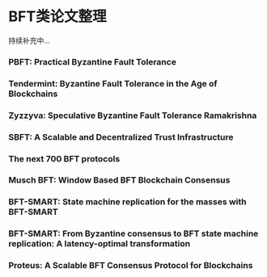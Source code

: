 # BFT类论文整理
持续补充中...
### PBFT: Practical Byzantine Fault Tolerance
### Tendermint: Byzantine Fault Tolerance in the Age of Blockchains
### Zyzzyva: Speculative Byzantine Fault Tolerance Ramakrishna
### SBFT: A Scalable and Decentralized Trust Infrastructure
### The next 700 BFT protocols
### Musch BFT: Window Based BFT Blockchain Consensus
### BFT-SMART: State machine replication for the masses with BFT-SMART
### BFT-SMART: From Byzantine consensus to BFT state machine replication: A latency-optimal transformation
### Proteus: A Scalable BFT Consensus Protocol for Blockchains
